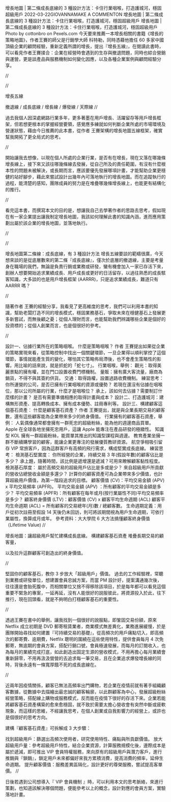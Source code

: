增長地圖 | 第二條成長底線的 3 種設計方法：卡住行業咽喉，打造護城河，穩固超級用戶
2022-03-22GIOVANNAMAKE A COMMENTON 增長地圖 | 第二條成長底線的 3 種設計方法：卡住行業咽喉，打造護城河，穩固超級用戶
增長地圖 | 第二條成長底線的 3 種設計方法：卡住行業咽喉，打造護城河，穩固超級用戶
Photo by cottonbro on Pexels.com
今天要來推薦一本增長相關的書籍《增長的策略地圖》，作者王賽的師父是行銷學大師 科特勒，同時憑藉他擔任 60 多家中國頂級企業的顧問經驗，重新定義所謂的增長，提出『增長五線』，在閱讀此書時，可以看見作者王賽揉合：企業在經營時會遇到的生存與撤退問題，同時也綜合營銷與運營，更是談產品與服務機制如何變化因應，以及各種企業案例與顧問經驗分享。

//

//

增長五線

撤退線 / 成長底線 / 增長線 / 爆發線 / 天際線
//

過去我個人因深處網路行業多年，更多著墨在用戶增長、活躍留存等用戶增長框架，但若想更根本的掌握經營要領，感覺應多練就如何判斷企業所處的市場環境及營運狀態，藉由今日推薦的此本書，從作者 王賽架構的增長地圖五線框架，確實幫我開拓了更全局式的思考。

//

開始讓我去想像，以現在個人所處的企業行業，是否有在增長，現在又落在哪幾條增長線上，接下來又該往哪幾條線去發展，從自己所及的責任範圍，有沒有什麼根本性的問題未被解決，或長期而言，應該要優先發展哪項計畫，才能幫助企業更穩健的站好腳步，藉此來嘗試設計出幾年內可落地執行的增長地圖。而在追蹤執行的過程，能清楚的感知，團隊成員的努力是在堆疊哪幾條增長線上，也能更有結構化的推行。

//

看完這本書，而撰寫本文的目的是，想讓我自己去學著作者的思路去思考，假如現在有一家企業提出讓我制定增長地圖，我該如何理解此書的知識內涵，進而應用策劃出屬於該企業的增長地圖，並落地執行。

//

//

增長地圖第二條線：成長底線，有 3 種設計方法
增長五線要談的範疇很廣，今天想來談的是從底層數來的第二條『成長底線』，僅次於底層的撤退線，主要是考量身在職場的我們，無論是負責行銷或業務或研發，蠻有機會加入一家已存活下來，創辦人想要開始追求業績成長、用戶成長或更好的日活留存，以過往熟悉的成長駭客知識，大多談的也是用戶增長框架 (AARRR)，只是追求業績成長，難道只有 AARRR 嗎？

//

隨著作者 王賽的經驗分享，我看見了更高維度的思考，我們可以利用本書的知識，幫助老闆打造不同的增長模式，穩固業務基石，爭取未來在穩健基石上發展更多新嘗試，而無後顧之憂；從個人理財而言，也能幫助我們辨識哪些企業是個好的投資標的；從個人創業而言，也是個很好的參考。

//

設計一、佔據行業所在的策略咽喉。
什麼是策略咽喉？
作者 王賽提出如果從企業的策略實現來看，從策略控制中找出一個關鍵環節，一旦企業得以順利掌控了這個環節，事情就能產生質的變化，哪怕其它策略佈局滯後，也不會產生策略性的影響。用比喻的話來說，就是抓蛇的「蛇七寸」。
行業咽喉，舉例：
觀光：取得美麗景點的擁有權，並在門口設置收費門標機制。
量販：擁有廣大客流量，廠商為銷貨，不得不與其簽約供貨。
交通：取得路權，設置過路收費機制。
練習思考：
你所運營的公司，是否已擁有行業咽喉的資源或優勢？
若現在還沒有佔據在咽喉位，那以公司所屬的行業，什麼才是咽喉位？
承上，該如何去佔據？需要制訂什麼樣的計畫？
是否有需要準備相應的取得計畫與成本？
設計二、打造護城河：建構無形資產、提高轉換成本、擁有成本優勢、註冊專利等。
設計三、構建顧客這個基石資產：
什麼是顧客基石資產？
作者 王賽提出，就是與企業長期交易的顧客數，還有這些顧客能為企業帶來多少的終身價值。
行業擁有的顧客基石資產，舉例：
人氣偶像通常都會擁有一群死忠的超級粉絲，能為他的週邊商品買單。
Apple 在全球各地坐擁死忠用戶，這讓 Apple 能專注在產品研發的極緻性。
知識型 KOL 擁有一群超級粉絲，能買單其推出的知識型課程與週邊。
教育產業坐擁一群不斷續購學習的顧客，能讓企業更專注的發展優質教研資源。
航空爭相吸引留存 VIP 常旅客戶，因為這群客戶有高頻的飛行需求，構成堅實成長底線。
練習思考：
檢測基石堅實度：
你所經營的企業，持續交易 3 年(假設年數)的顧客佔比是多少？
承上題，隨著時間，該比例是遞增還是遞減？可用來瞭解顧客黏性程度。
檢測基石厚度：
屬於高頻交易的超級用戶佔比是多或是少？
來自超級用戶所貢獻的營收佔總營收金額是多還少？
計算你的顧客資產可為企業帶來多少價值，也計算超級用戶價值，為第一階段追求的目標。
顧客價值 (CV)：平均交易金額 (APV) x 平均交易頻率 (APFR)。
平均交易金額 (APV) ：所有顧客的平均交易金額是多少？
平均交易頻率 (APFR)：所有顧客在每年或月(按行業屬性不同)平均交易頻率是多少？
顧客終身價價 (LTV)：顧客價值 (CV) x 顧客平均生命週期 (ACL)
顧客平均生命週期 (ACL) = 所有顧客的交易總年(月)數 / 總顧客數。
生命週期定義：用戶從初次註冊至假設 14 天後仍未回訪，則可將該期間視為用戶生命週期，可依行業屬性，換算成月或年。
參考資料：大大學院 6 大方法搞懂顧客終身價值（Lifetime Value)
//

增長地圖：讓超級用戶幫忙建構成長底線。
構建顧客基石資產
堆疊長期交易的顧客量，

以及拉升這群顧客可創造出的終身價值。

//

堅固你的顧客基石，教你 3 步放大「超級用戶」價值。
過去的工作經驗裡，常聽到業務或研發單位，想建置會員忠誠方案，而當 PM 設計好，提案溝通幾次後，往往還是會胎死腹中，而相關單位又捨不得移除該項目，於是每年都可以看見這個重要不緊急的專案，一延再延，沒有人能很好的說服彼此，將資源投入於此，往下推行，現在回頭看，就是不夠明白打穩顧客基石的重要性。

//

透過王賽在書中的舉例，讓我找到一個很好的說服點，即鞏固交易份額，原來 Netflix 成立初期是 DVD 郵寄租賃業者，商業模式無差異化，業務進展緩慢，於是團隊開始尋找如何建置『可持續交易的基礎』，從高頻次的用戶痛點切入，即高頻次的郵寄費、逾期費，Netfilx 聰明的圍繞在這些使用特性，提供會員每月 4 次免郵寄，無逾期的會員方案，搭配行銷口號，會員極速發展，而每月的訂閱收入，也為每月的業績完成打底，如此創造出固定生源的營收模式，不用再擔心每月業績會重新歸零，不用再汲汲營營的去追求每一筆交易，且在企業追求爆發增長線的同時，背後永遠有一條寬厚餓不死的成長底線在。

//

近兩年因疫情關係，顧客已無法高頻率出門購物，若企業在疫情前就有著手組織顧客數據，從數據中去描繪出最忠誠的顧客輪廓，以此群顧客為中心，發展超級粉絲經營策略，搭配線上購物或服務模式，反而能在疫情下很好的存活下來。企業若能將顧客基石資產構築的愈來愈穩固，就不致於需要太擔心營收會有突然中斷或疲軟現象，而這樣的思維，不經讓我思考，在個人創業或自我影響力的經營上，或許也是個很好的思考方向。

建構『顧客基石資產』可拆解成 3 大步驟：

找到超級用戶：篩選出高頻次使用者，研究使用特性、痛點與所貢獻價值。
放大超級用戶量：參考超級用戶特性，結合企業資源，計算服務規模化後，邊際成本是屬於遞減，即可推出 VIP 會員特權服務，來向原有的超級用戶與潛力客戶，進行推銷與『鎖銷』，鎖定用戶未來都偏好來我方累積消費，提高消費的頻率，延伸生命週期。
提升顧客價值：服務差異區隔化，設計更好的尊榮服務，嘗試提高客單價。
//

日後若遇到公司想導入『 VIP 會員機制 』時，可以利用本文的思考脈絡，來進行策劃，也知道該解決哪個問題，便能參考以上的概念，設計對應的會員方案，實驗落地計畫。

